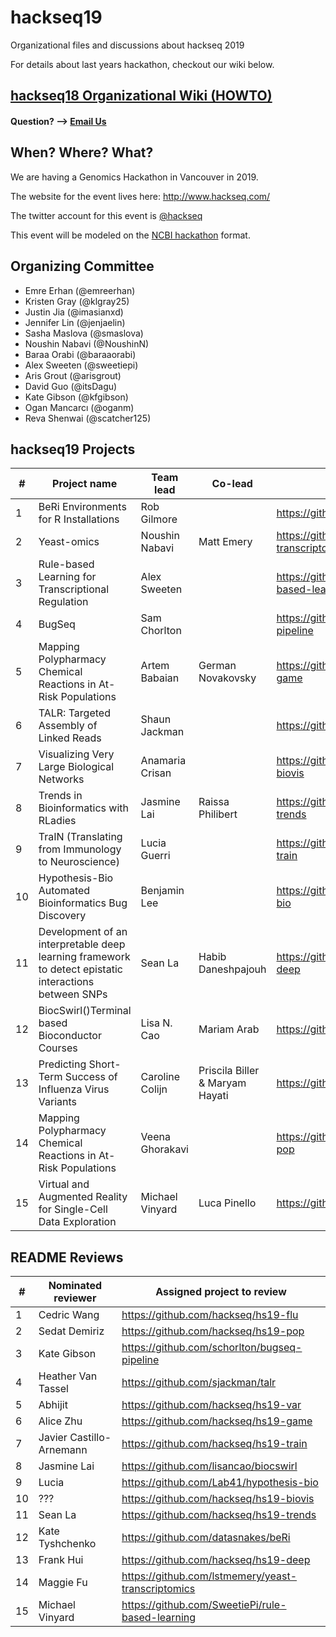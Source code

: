 # hackseq19

Organizational files and discussions about hackseq 2019

For details about last years hackathon, checkout our wiki below.

## [hackseq18 Organizational Wiki (HOWTO)](https://github.com/hackseq/hackseq18/wiki)

#### Question? --> [Email Us](mailto:hackseq@gmail.com)

## When? Where? What?  
We are having a Genomics Hackathon in Vancouver in 2019. 

The website for the event lives here: http://www.hackseq.com/

The twitter account for this event is [@hackseq](https://twitter.com/search?f=tweets&q=hackseq)

This event will be modeled on the [NCBI hackathon](https://github.com/NCBI-Hackathons) format.

## Organizing Committee

* Emre Erhan (@emreerhan)
* Kristen Gray (@klgray25)
* Justin Jia (@imasianxd)
* Jennifer Lin (@jenjaelin)
* Sasha Maslova (@smaslova)
* Noushin Nabavi (@NoushinN)
* Baraa Orabi (@baraaorabi)
* Alex Sweeten (@sweetiepi)
* Aris Grout (@arisgrout)
* David Guo (@itsDagu)
* Kate Gibson (@kfgibson)
* Ogan Mancarcı (@oganm)
* Reva Shenwai (@scatcher125)

## hackseq19 Projects

| #    | Project name                                                 | Team lead       | Co-lead            | Repo                                      |
| ---- | ------------------------------------------------------------ | --------------- | ------------------ | ----------------------------------------- |
| 1    | BeRi Environments for R Installations                        | Rob Gilmore     |                    | https://github.com/datasnakes/beRi      |
| 2    | Yeast-omics                                                  | Noushin Nabavi  | Matt Emery         | https://github.com/lstmemery/yeast-transcriptomics     |
| 3    | Rule-based Learning for Transcriptional Regulation           | Alex Sweeten    |                    | https://github.com/SweetiePi/rule-based-learning     |
| 4    | BugSeq                                                       | Sam Chorlton    |                    | https://github.com/schorlton/bugseq-pipeline   |
| 5    | Mapping Polypharmacy Chemical Reactions in At-Risk Populations | Artem Babaian   | German Novakovsky  | https://github.com/hackseq/hs19-game      |
| 6    | TALR: Targeted Assembly of Linked Reads                      | Shaun Jackman   |                    | https://github.com/sjackman/talr          |
| 7    | Visualizing Very Large Biological Networks                   | Anamaria Crisan |                    | https://github.com/hackseq/hs19-biovis    |
| 8    | Trends in Bioinformatics with RLadies                        | Jasmine Lai     | Raissa Philibert   | https://github.com/hackseq/hs19-trends    |
| 9    | TraIN (Translating from Immunology to Neuroscience)          | Lucia Guerri    |                    | https://github.com/hackseq/hs19-train     |
| 10   | Hypothesis-Bio Automated Bioinformatics Bug Discovery        | Benjamin Lee    |                    | https://github.com/Lab41/hypothesis-bio   |
| 11   | Development of an interpretable deep learning framework to detect epistatic interactions between SNPs | Sean La         | Habib Daneshpajouh | https://github.com/hackseq/hs19-deep      |
| 12   | BiocSwirl()Terminal based Bioconductor Courses               | Lisa N. Cao     | Mariam Arab        | https://github.com/lisancao/biocswirl |
| 13   | Predicting Short-Term Success of Influenza Virus Variants    | Caroline Colijn | Priscila Biller & Maryam Hayati    | https://github.com/hackseq/hs19-flu       |
| 14   | Mapping Polypharmacy Chemical Reactions in At-Risk Populations | Veena Ghorakavi |                    | https://github.com/hackseq/hs19-pop       |
| 15   | Virtual and Augmented Reality for Single-Cell Data Exploration | Michael Vinyard | Luca Pinello       | https://github.com/hackseq/hs19-var       |


## README Reviews
| #    | Nominated reviewer       | Assigned project to review                         |
| ---- | ------------------------ | -------------------------------------------------- |
| 1    | Cedric Wang              | https://github.com/hackseq/hs19-flu                |
| 2    | Sedat Demiriz            | https://github.com/hackseq/hs19-pop                |
| 3    | Kate Gibson              | https://github.com/schorlton/bugseq-pipeline       |
| 4    | Heather Van Tassel       | https://github.com/sjackman/talr                   |
| 5    | Abhijit                  | https://github.com/hackseq/hs19-var                |
| 6    | Alice Zhu                | https://github.com/hackseq/hs19-game               |
| 7    | Javier Castillo-Arnemann | https://github.com/hackseq/hs19-train              |
| 8    | Jasmine Lai              | https://github.com/lisancao/biocswirl              |
| 9    | Lucia                    | https://github.com/Lab41/hypothesis-bio            |
| 10   | ???                      | https://github.com/hackseq/hs19-biovis             |
| 11   | Sean La                  | https://github.com/hackseq/hs19-trends             |
| 12   | Kate Tyshchenko          | https://github.com/datasnakes/beRi                 |
| 13   | Frank Hui                | https://github.com/hackseq/hs19-deep               |
| 14   | Maggie Fu                | https://github.com/lstmemery/yeast-transcriptomics |
| 15   | Michael Vinyard          | https://github.com/SweetiePi/rule-based-learning   |



